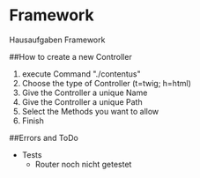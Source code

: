 # Framework
Hausaufgaben Framework


##How to create a new Controller

1. execute Command "./contentus"
2. Choose the type of Controller (t=twig; h=html)
3. Give the Controller a unique Name
4. Give the Controller a unique Path
5. Select the Methods you want to allow
6. Finish


##Errors and ToDo
- Tests
    - Router noch nicht getestet
